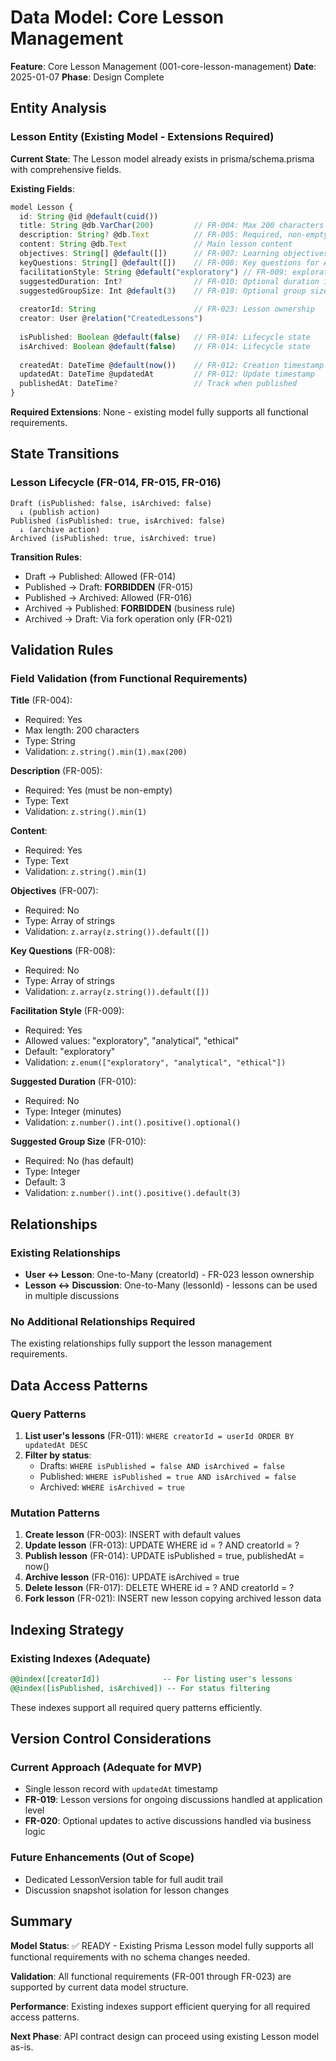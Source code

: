 # Data Model: Core Lesson Management

**Feature**: Core Lesson Management (001-core-lesson-management)
**Date**: 2025-01-07
**Phase**: Design Complete

## Entity Analysis

### Lesson Entity (Existing Model - Extensions Required)

**Current State**: The Lesson model already exists in prisma/schema.prisma with comprehensive fields.

**Existing Fields**:
```typescript
model Lesson {
  id: String @id @default(cuid())
  title: String @db.VarChar(200)         // FR-004: Max 200 characters
  description: String? @db.Text          // FR-005: Required, non-empty
  content: String @db.Text               // Main lesson content
  objectives: String[] @default([])      // FR-007: Learning objectives
  keyQuestions: String[] @default([])    // FR-008: Key questions for AI
  facilitationStyle: String @default("exploratory") // FR-009: exploratory, analytical, ethical
  suggestedDuration: Int?                // FR-010: Optional duration in minutes
  suggestedGroupSize: Int @default(3)    // FR-010: Optional group size
  
  creatorId: String                      // FR-023: Lesson ownership
  creator: User @relation("CreatedLessons")
  
  isPublished: Boolean @default(false)   // FR-014: Lifecycle state
  isArchived: Boolean @default(false)    // FR-014: Lifecycle state
  
  createdAt: DateTime @default(now())    // FR-012: Creation timestamp
  updatedAt: DateTime @updatedAt         // FR-012: Update timestamp
  publishedAt: DateTime?                 // Track when published
}
```

**Required Extensions**: None - existing model fully supports all functional requirements.

## State Transitions

### Lesson Lifecycle (FR-014, FR-015, FR-016)

```
Draft (isPublished: false, isArchived: false)
  ↓ (publish action)
Published (isPublished: true, isArchived: false)
  ↓ (archive action)
Archived (isPublished: true, isArchived: true)
```

**Transition Rules**:
- Draft → Published: Allowed (FR-014)
- Published → Draft: **FORBIDDEN** (FR-015)
- Published → Archived: Allowed (FR-016)
- Archived → Published: **FORBIDDEN** (business rule)
- Archived → Draft: Via fork operation only (FR-021)

## Validation Rules

### Field Validation (from Functional Requirements)

**Title** (FR-004):
- Required: Yes
- Max length: 200 characters
- Type: String
- Validation: `z.string().min(1).max(200)`

**Description** (FR-005):
- Required: Yes (must be non-empty)
- Type: Text
- Validation: `z.string().min(1)`

**Content**:
- Required: Yes
- Type: Text
- Validation: `z.string().min(1)`

**Objectives** (FR-007):
- Required: No
- Type: Array of strings
- Validation: `z.array(z.string()).default([])`

**Key Questions** (FR-008):
- Required: No  
- Type: Array of strings
- Validation: `z.array(z.string()).default([])`

**Facilitation Style** (FR-009):
- Required: Yes
- Allowed values: "exploratory", "analytical", "ethical"
- Default: "exploratory"
- Validation: `z.enum(["exploratory", "analytical", "ethical"])`

**Suggested Duration** (FR-010):
- Required: No
- Type: Integer (minutes)
- Validation: `z.number().int().positive().optional()`

**Suggested Group Size** (FR-010):
- Required: No (has default)
- Type: Integer
- Default: 3
- Validation: `z.number().int().positive().default(3)`

## Relationships

### Existing Relationships
- **User ↔ Lesson**: One-to-Many (creatorId) - FR-023 lesson ownership
- **Lesson ↔ Discussion**: One-to-Many (lessonId) - lessons can be used in multiple discussions

### No Additional Relationships Required
The existing relationships fully support the lesson management requirements.

## Data Access Patterns

### Query Patterns
1. **List user's lessons** (FR-011): `WHERE creatorId = userId ORDER BY updatedAt DESC`
2. **Filter by status**: 
   - Drafts: `WHERE isPublished = false AND isArchived = false`
   - Published: `WHERE isPublished = true AND isArchived = false`
   - Archived: `WHERE isArchived = true`

### Mutation Patterns
1. **Create lesson** (FR-003): INSERT with default values
2. **Update lesson** (FR-013): UPDATE WHERE id = ? AND creatorId = ?
3. **Publish lesson** (FR-014): UPDATE isPublished = true, publishedAt = now()
4. **Archive lesson** (FR-016): UPDATE isArchived = true
5. **Delete lesson** (FR-017): DELETE WHERE id = ? AND creatorId = ?
6. **Fork lesson** (FR-021): INSERT new lesson copying archived lesson data

## Indexing Strategy

### Existing Indexes (Adequate)
```sql
@@index([creatorId])              -- For listing user's lessons
@@index([isPublished, isArchived]) -- For status filtering
```

These indexes support all required query patterns efficiently.

## Version Control Considerations

### Current Approach (Adequate for MVP)
- Single lesson record with `updatedAt` timestamp
- **FR-019**: Lesson versions for ongoing discussions handled at application level
- **FR-020**: Optional updates to active discussions handled via business logic

### Future Enhancements (Out of Scope)
- Dedicated LessonVersion table for full audit trail
- Discussion snapshot isolation for lesson changes

## Summary

**Model Status**: ✅ READY - Existing Prisma Lesson model fully supports all functional requirements with no schema changes needed.

**Validation**: All functional requirements (FR-001 through FR-023) are supported by current data model structure.

**Performance**: Existing indexes support efficient querying for all required access patterns.

**Next Phase**: API contract design can proceed using existing Lesson model as-is.